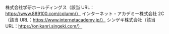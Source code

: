 株式会社学研ホールディングス（該当 URL：https://www.889100.com/column/）
インターネット・アカデミー株式会社 2C（該当 URL：https://www.internetacademy.jp/）
シンゲキ株式会社（該当 URL：https://onikanri.singeki.com/）
